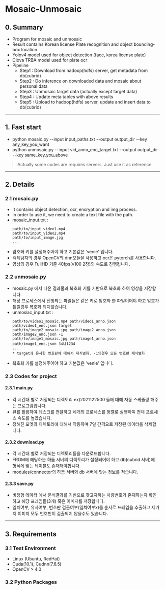 # Mosaic-Unmosaic

## 0. Summary
- Program for mosaic and unmosaic
- Result contains Korean license Plate recognition and object bounding-box location
- Yolov4 model used for object detection (face, korea license plate)
- Clova TRBA model used for plate ocr
- Pipeline
  - Step1 : Download from hadoop(hdfs) server, get metadata from db(cubrid)
  - Step2 : Do inference on downloaded data and mosaic about personal data 
  - Step3 : Unmosaic target data (actually except target data)
  - Step4 : Update meta tables with above results
  - Step5 : Upload to hadoop(hdfs) server, update and insert data to db(cubrid)
-----------
## 1. Fast start
- python mosaic.py --input input_paths.txt --output output_dir --key any_key_you_want
- python unmosaic.py --input vid_anno_enc_target.txt --output output_dir --key same_key_you_above
>Actually some codes are requires servers. Just use it as reference
-----------
## 2. Details
### 2.1 mosaic.py
- It contains object detection, ocr, encryption and img process.
- In order to use it, we need to create a text file with the path.
-  mosaic_input.txt :
   ```
   path/to/input_video1.mp4
   path/to/input_video2.mp4
   path/to/input_image.jpg
   ...
   ```
- 암호화 키를 설정해주어야 하고 기본값은 'venie' 입니다.
- 객체탐지의 경우 OpenCV의 dnn모듈을 사용하고 ocr은 pytorch를 사용합니다.
- 영상의 경우 FullHD 기준 40fps(v100 2장)의 속도로 진행됩니다.

### 2.2 unmosaic.py
- mosaic.py 에서 나온 결과물과 복호화 키를 기반으로 복호화 하여 영상을 저장합니다.
- 해당 프로세스에서 진행되는 파일들은 같은 키로 암호화 한 파일이어야 하고 암호가 틀릴경우 복호화 되지않습니다.
- unmosiac_input.txt :
    ```
    path/to/video1_mosaic.mp4 path/video1_anno.json path/video1_enc.json target
    path/to/image2_mosaic.jpg path/image2_anno.json path/image2_enc.json -1
    path/to/image1_mosaic.jpg path/image1_anno.json path/image1_enc.json 34나1234
    ...
    * target과 유사한 번호판에 대해서 재식별화, -1의경우 모든 번호판 재식별화
    ```
- 복호화 키를 설정해주어야 하고 기본값은 'venie' 입니다.

### 2.3 Codes for project
#### 2.3.1 main.py
- 각 시간대 별로 저장되는 디렉토리 ex)2021122500 들에 대해 자동 스케쥴링 해주는 프로그램입니다.
- 큐를 활용하여 테스크를 전달하고 네개의 프로세스를 병렬로 실행하여 전체 프로세스 속도를 높였습니다.
- 정해진 포멧의 디렉토리에 대해서 작동하며 7일 간격으로 저장된 데이터를 삭제합니다. 
#### 2.3.2 download.py
- 각 시간대 별로 저장되는 디렉토리들을 다운로드합니다.
- FROM에 해당하는 하둡 서버의 디렉토리가 설정되어야 하고 db(cubrid 서버)에 형식에 맞는 테이블도 존재해야합니다.
- modules/connector의 하둡 서버와 db 서버에 맞는 정보를 적습니다. 
#### 2.3.3 save.py
- 비정형 데이터 에서 분석결과를 기반으로 찾고자하는 차량번호가 존재하는지 확인하고 해당 프레임들(3개) 혹은 이미지를 저장합니다.
- 일치여부, 유사여부, 번호판 검출여부(일치여부x)를 순서로 프레임을 추출하고 세가지 이미지 모두 번호판이 검출되지 않을수도 있습니다.
------------
## 3. Requirements
### 3.1 Test Environment
- Linux (Ubuntu, RedHat)
- Cuda(10.1), Cudnn(7.6.5)
- OpenCV > 4.0
### 3.2 Python Packages